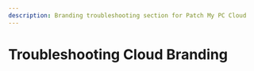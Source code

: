 ```yaml
---
description: Branding troubleshooting section for Patch My PC Cloud
---
```


# Troubleshooting Cloud Branding

